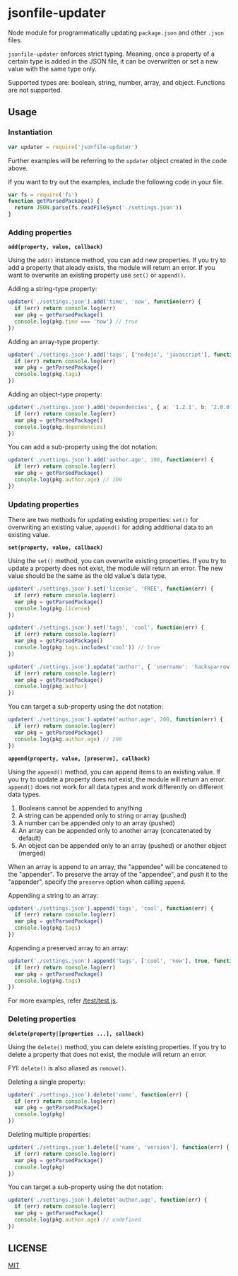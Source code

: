 # jsonfile-updater

Node module for programmatically updating `package.json` and other `.json` files.

`jsonfile-updater` enforces strict typing. Meaning, once a property of a certain type is added in the JSON file, it can be 
overwritten or set a new value with the same type only.

Supported types are: boolean, string, number, array, and object. Functions are not supported. 

## Usage

### Instantiation

```js
var updater = require('jsonfile-updater')
```

Further examples will be referring to the `updater` object created in the code above.

If you want to try out the examples, include the following code in your file.

```js
var fs = require('fs')
function getParsedPackage() {
  return JSON.parse(fs.readFileSync('./settings.json'))
}
```

### Adding properties

**`add(property, value, callback)`**

Using the `add()` instance method, you can add new properties. If you try to add a property that aleady exists, the module 
will return an error. If you want to overwrite an existing property use `set()` or `append()`.

Adding a string-type property:

```js
updater('./settings.json').add('time', 'now', function(err) {
  if (err) return console.log(err)
  var pkg = getParsedPackage()
  console.log(pkg.time === 'now') // true
})
```

Adding an array-type property:

```js
updater('./settings.json').add('tags', ['nodejs', 'javascript'], function(err) {
  if (err) return console.log(err)
  var pkg = getParsedPackage()
  console.log(pkg.tags)
})
```

Adding an object-type property:

```js
updater('./settings.json').add('dependencies', { a: '1.2.1', b: '2.0.0'}, function(err) {
  if (err) return console.log(err)
  var pkg = getParsedPackage()
  console.log(pkg.dependencies)
})
```

You can add a sub-property using the dot notation:

```js
updater('./settings.json').add('author.age', 100, function(err) {
  if (err) return console.log(err)
  var pkg = getParsedPackage()
  console.log(pkg.author.age) // 100
})
```

### Updating properties

There are two methods for updating existing properties: `set()` for overwriting an existing value, `append()` for 
adding additional data to an existing value.

**`set(property, value, callback)`**

Using the `set()` method, you can overwrite existing properties. If you try to update a property does not exist, 
the module will return an error. The new value should be the same as the old value's data type.

```js
updater('./settings.json').set('license', 'FREE', function(err) {
  if (err) return console.log(err)
  var pkg = getParsedPackage()
  console.log(pkg.license)
})
```

```js
updater('./settings.json').set('tags', 'cool', function(err) {
  if (err) return console.log(err)
  var pkg = getParsedPackage()
  console.log(pkg.tags.includes('cool')) // true
})
```

```js
updater('./settings.json').update('author', { 'username': 'hacksparrow' }, function(err) {
  if (err) return console.log(err)
  var pkg = getParsedPackage()
  console.log(pkg.author)
})
```

You can target a sub-property using the dot notation:

```js
updater('./settings.json').update('author.age', 200, function(err) {
  if (err) return console.log(err)
  var pkg = getParsedPackage()
  console.log(pkg.author.age) // 200
})
```

**`append(property, value, [preserve], callback)`**

Using the `append()` method, you can append items to an existing value. If you try to update a property does not exist, 
the module will return an error. `append()` does not work for all data types and work differently on different data types.

1. Booleans cannot be appended to anything
2. A string can be appended only to string or array (pushed)
3. A number can be appended only to an array (pushed)
4. An array can be appended only to another array (concatenated by default)
5. An object can be appended only to an array (pushed) or another object (merged)

When an array is append to an array, the "appendee" will be concatened to the "appender". To preserve the array of the 
"appendee", and push it to the "appender", specify the `preserve` option when calling `append`.

Appending a string to an array:

```js
updater('./settings.json').append('tags', 'cool', function(err) {
  if (err) return console.log(err)
  var pkg = getParsedPackage()
  console.log(pkg.tags)
})
```

Appending a preserved array to an array:

```js
updater('./settings.json').append('tags', ['cool', 'new'], true, function(err) {
  if (err) return console.log(err)
  var pkg = getParsedPackage()
  console.log(pkg.tags)
})
```

For more examples, refer [/test/test.js](/test/test.js).

### Deleting properties

**`delete(property|[properties ...], callback)`**

Using the `delete()` method, you can delete existing properties. If you try to delete a property that does not exist, 
the module will return an error.

FYI: `delete()` is also aliased as `remove()`.

Deleting a single property:

```js
updater('./settings.json').delete('name', function(err) {
  if (err) return console.log(err)
  var pkg = getParsedPackage()
  console.log(pkg)
})
```

Deleting multiple properties:

```js
updater('./settings.json').delete(['name', 'version'], function(err) {
  if (err) return console.log(err)
  var pkg = getParsedPackage()
  console.log(pkg)
})
```

You can target a sub-property using the dot notation:

```js
updater('./settings.json').delete('author.age', function(err) {
  if (err) return console.log(err)
  var pkg = getParsedPackage()
  console.log(pkg.author.age) // undefined
})
```

## LICENSE

[MIT](LICENSE)
